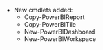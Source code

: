 * New cmdlets added:
    - Copy-PowerBIReport
    - Copy-PowerBITile
    - New-PowerBIDashboard
    - New-PowerBIWorkspace
    
